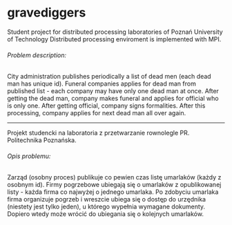 # gravediggers
Student project for distributed processing laboratories of Poznań University of Technology 
Distributed processing enviroment is implemented with MPI.

###### Problem description: 
City administration publishes periodically a list of dead men (each dead man has unique id). Funeral companies applies for dead man
from published list - each company may have only one dead man at once. After getting the dead man, company makes funeral and
applies for official who is only one. After getting official, company signs formalities. After this processing, company applies for
next dead man all over again.

---


Projekt studencki na laboratoria z przetwarzanie rownolegle PR. Politechnika Poznańska.

###### Opis problemu:
Zarząd (osobny proces) publikuje co pewien czas listę umarlaków (każdy z osobnym id). Firmy pogrzebowe ubiegają się o umarlaków z opublikowanej listy - każda firma co najwyżej o jednego umarlaka. Po zdobyciu umarlaka firma organizuje pogrzeb i wreszcie ubiega się o dostęp do urzędnika (niestety jest tylko jeden), u którego wypełnia wymagane dokumenty. Dopiero wtedy może wrócić do ubiegania się o kolejnych umarlaków. 
